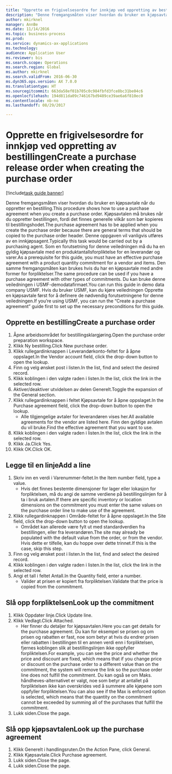```yaml
--- 
title: "Opprette en frigivelsesordre for innkjøp ved oppretting av bestillingen"
description: "Denne fremgangsmåten viser hvordan du bruker en kjøpsavtale når du oppretter en bestilling."
author: mkirknel
manager: AnnBe
ms.date: 11/14/2016
ms.topic: business-process
ms.prod: 
ms.service: dynamics-ax-applications
ms.technology: 
audience: Application User
ms.reviewer: bis
ms.search.scope: Operations
ms.search.region: Global
ms.author: mkirknel
ms.search.validFrom: 2016-06-30
ms.dyn365.ops.version: AX 7.0.0
ms.translationtype: HT
ms.sourcegitcommit: 663da58ef01b705c0c984fbfd3fce8bc31be04c6
ms.openlocfilehash: 194d811da09c746167bd9489ce39ae6a6f810ec0
ms.contentlocale: nb-no
ms.lasthandoff: 08/29/2017

---
```

# <a name="create-a-purchase-release-order-when-creating-the-purchase-order"></a><span data-ttu-id="30431-103">Opprette en frigivelsesordre for innkjøp ved oppretting av bestillingen</span><span class="sxs-lookup"><span data-stu-id="30431-103">Create a purchase release order when creating the purchase order</span></span>

[!include[task guide banner](../../includes/task-guide-banner.md)]

<span data-ttu-id="30431-104">Denne fremgangsmåten viser hvordan du bruker en kjøpsavtale når du oppretter en bestilling.</span><span class="sxs-lookup"><span data-stu-id="30431-104">This procedure shows how to use a purchase agreement when you create a purchase order.</span></span> <span data-ttu-id="30431-105">Kjøpsavtalen må brukes når du oppretter bestillingen, fordi det finnes generelle vilkår som bør kopieres til bestillingshodet.</span><span class="sxs-lookup"><span data-stu-id="30431-105">The purchase agreement has to be applied when you create the purchase order because there are general terms that should be copied to the purchase order header.</span></span> <span data-ttu-id="30431-106">Denne oppgaven vil vanligvis utføres av en innkjøpsagent.</span><span class="sxs-lookup"><span data-stu-id="30431-106">Typically this task would be carried out by a purchasing agent.</span></span> <span data-ttu-id="30431-107">Som en forutsetning for denne veiledningen må du ha en gyldig kjøpsavtale med en produktantallsforpliktelse for en leverandør og varer.</span><span class="sxs-lookup"><span data-stu-id="30431-107">As a prerequisite for this guide, you must have an effective purchase agreement with a product quantity commitment for a vendor and items.</span></span> <span data-ttu-id="30431-108">Den samme fremgangsmåten kan brukes hvis du har en kjøpsavtale med andre former for forpliktelser.</span><span class="sxs-lookup"><span data-stu-id="30431-108">The same procedure can be used if you have a purchase agreement with other types of commitments.</span></span> <span data-ttu-id="30431-109">Du kan bruke denne veiledningen i USMF-demodatafirmaet.</span><span class="sxs-lookup"><span data-stu-id="30431-109">You can run this guide in demo data company USMF.</span></span> <span data-ttu-id="30431-110">Hvis du bruker USMF, kan du kjøre veiledningen Opprette en kjøpsavtale først for å definere de nødvendig forutsetningene for denne veiledningen.</span><span class="sxs-lookup"><span data-stu-id="30431-110">If you’re using USMF, you can run the “Create a purchase agreement” guide first to set up the necessary preconditions for this guide.</span></span>


## <a name="create-a-purchase-order"></a><span data-ttu-id="30431-111">Opprette en bestilling</span><span class="sxs-lookup"><span data-stu-id="30431-111">Create a purchase order</span></span>
1. <span data-ttu-id="30431-112">Åpne arbeidsområdet for bestillingsklargjøring.</span><span class="sxs-lookup"><span data-stu-id="30431-112">Open the purchase order preparation workspace.</span></span>
2. <span data-ttu-id="30431-113">Klikk Ny bestilling.</span><span class="sxs-lookup"><span data-stu-id="30431-113">Click New purchase order.</span></span>
3. <span data-ttu-id="30431-114">Klikk rullegardinknappen i Leverandørkonto-feltet for å åpne oppslaget.</span><span class="sxs-lookup"><span data-stu-id="30431-114">In the Vendor account field, click the drop-down button to open the lookup.</span></span>
4. <span data-ttu-id="30431-115">Finn og velg ønsket post i listen.</span><span class="sxs-lookup"><span data-stu-id="30431-115">In the list, find and select the desired record.</span></span>
5. <span data-ttu-id="30431-116">Klikk koblingen i den valgte raden i listen.</span><span class="sxs-lookup"><span data-stu-id="30431-116">In the list, click the link in the selected row.</span></span>
6. <span data-ttu-id="30431-117">Aktiver/deaktiver utvidelsen av delen Generelt.</span><span class="sxs-lookup"><span data-stu-id="30431-117">Toggle the expansion of the General section.</span></span>
7. <span data-ttu-id="30431-118">Klikk rullegardinknappen i feltet Kjøpsavtale for å åpne oppslaget.</span><span class="sxs-lookup"><span data-stu-id="30431-118">In the Purchase agreement field, click the drop-down button to open the lookup.</span></span>
    * <span data-ttu-id="30431-119">Alle tilgjengelige avtaler for leverandøren vises her.</span><span class="sxs-lookup"><span data-stu-id="30431-119">All available agreements for the vendor are listed here.</span></span> <span data-ttu-id="30431-120">Finn den gyldige avtalen du vil bruke.</span><span class="sxs-lookup"><span data-stu-id="30431-120">Find the effective agreement that you want to use.</span></span>  
8. <span data-ttu-id="30431-121">Klikk koblingen i den valgte raden i listen.</span><span class="sxs-lookup"><span data-stu-id="30431-121">In the list, click the link in the selected row.</span></span>
9. <span data-ttu-id="30431-122">Klikk Ja.</span><span class="sxs-lookup"><span data-stu-id="30431-122">Click Yes.</span></span>
10. <span data-ttu-id="30431-123">Klikk OK.</span><span class="sxs-lookup"><span data-stu-id="30431-123">Click OK.</span></span>

## <a name="add-a-line"></a><span data-ttu-id="30431-124">Legge til en linje</span><span class="sxs-lookup"><span data-stu-id="30431-124">Add a line</span></span>
1. <span data-ttu-id="30431-125">Skriv inn en verdi i Varenummer-feltet.</span><span class="sxs-lookup"><span data-stu-id="30431-125">In the Item number field, type a value.</span></span>
    * <span data-ttu-id="30431-126">Hvis det finnes bestemte dimensjoner for lager eller lokasjon for forpliktelsen, må du angi de samme verdiene på bestillingslinjen for å ta i bruk avtalen.</span><span class="sxs-lookup"><span data-stu-id="30431-126">If there are specific inventory or location dimensions on the commitment you must enter the same values on the purchase order line to make use of the agreement.</span></span>  
2. <span data-ttu-id="30431-127">Klikk rullegardinknappen i Område-feltet for å åpne oppslaget.</span><span class="sxs-lookup"><span data-stu-id="30431-127">In the Site field, click the drop-down button to open the lookup.</span></span>
    * <span data-ttu-id="30431-128">Området kan allerede være fylt ut med standardverdien fra bestillingen, eller fra leverandøren.</span><span class="sxs-lookup"><span data-stu-id="30431-128">The site may already be populated with the default value from the order, or from the vendor.</span></span> <span data-ttu-id="30431-129">Hvis dette er tilfelle, kan du hoppe over dette trinnet.</span><span class="sxs-lookup"><span data-stu-id="30431-129">If this is the case, skip this step.</span></span>  
3. <span data-ttu-id="30431-130">Finn og velg ønsket post i listen.</span><span class="sxs-lookup"><span data-stu-id="30431-130">In the list, find and select the desired record.</span></span>
4. <span data-ttu-id="30431-131">Klikk koblingen i den valgte raden i listen.</span><span class="sxs-lookup"><span data-stu-id="30431-131">In the list, click the link in the selected row.</span></span>
5. <span data-ttu-id="30431-132">Angi et tall i feltet Antall.</span><span class="sxs-lookup"><span data-stu-id="30431-132">In the Quantity field, enter a number.</span></span>
    * <span data-ttu-id="30431-133">Valider at prisen er kopiert fra forpliktelsen.</span><span class="sxs-lookup"><span data-stu-id="30431-133">Validate that the price is copied from the commitment.</span></span>  

## <a name="look-up-the-commitment"></a><span data-ttu-id="30431-134">Slå opp forpliktelsen</span><span class="sxs-lookup"><span data-stu-id="30431-134">Look up the commitment</span></span>
1. <span data-ttu-id="30431-135">Klikk Oppdater linje.</span><span class="sxs-lookup"><span data-stu-id="30431-135">Click Update line.</span></span>
2. <span data-ttu-id="30431-136">Klikk Vedlagt.</span><span class="sxs-lookup"><span data-stu-id="30431-136">Click Attached.</span></span>
    * <span data-ttu-id="30431-137">Her finner du detaljer for kjøpsavtalen.</span><span class="sxs-lookup"><span data-stu-id="30431-137">Here you can get details for the purchase agreement.</span></span> <span data-ttu-id="30431-138">Du kan for eksempel se prisen og om prisen og rabatten er fast, noe som betyr at hvis du endrer prisen eller rabatten i bestillingen til en annen verdi enn i forpliktelsen, fjernes koblingen slik at bestillingslinjen ikke oppfyller forpliktelsen.</span><span class="sxs-lookup"><span data-stu-id="30431-138">For example, you can see the price and whether the price and discount are fixed, which means that if you change price or discount on the purchase order to a different value than on the commitment, the system will remove the link so the purchase order line does not fulfill the commitment.</span></span> <span data-ttu-id="30431-139">Du kan også se om Maks. håndheves-alternativet er valgt, noe som betyr at antallet på forpliktelsen ikke kan overskrides ved å summere alle kjøpene som oppfyller forpliktelsen.</span><span class="sxs-lookup"><span data-stu-id="30431-139">You can also see if the Max is enforced option is selected, which means that the quantity on the commitment cannot be exceeded by summing all of the purchases that fulfill the commitment.</span></span>  
3. <span data-ttu-id="30431-140">Lukk siden.</span><span class="sxs-lookup"><span data-stu-id="30431-140">Close the page.</span></span>

## <a name="look-up-the-purchase-agreement"></a><span data-ttu-id="30431-141">Slå opp kjøpsavtalen</span><span class="sxs-lookup"><span data-stu-id="30431-141">Look up the purchase agreement</span></span>
1. <span data-ttu-id="30431-142">Klikk Generelt i handlingsruten.</span><span class="sxs-lookup"><span data-stu-id="30431-142">On the Action Pane, click General.</span></span>
2. <span data-ttu-id="30431-143">Klikk Kjøpsavtale.</span><span class="sxs-lookup"><span data-stu-id="30431-143">Click Purchase agreement.</span></span>
3. <span data-ttu-id="30431-144">Lukk siden.</span><span class="sxs-lookup"><span data-stu-id="30431-144">Close the page.</span></span>
4. <span data-ttu-id="30431-145">Lukk siden.</span><span class="sxs-lookup"><span data-stu-id="30431-145">Close the page.</span></span>


